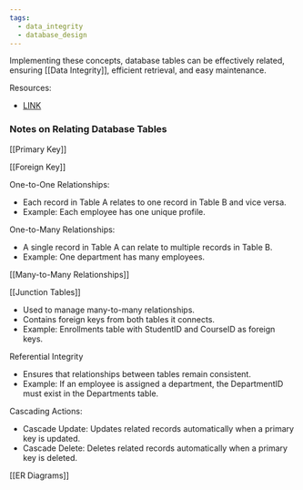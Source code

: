```yaml
---
tags:
  - data_integrity
  - database_design
---
```

Implementing these concepts, database tables can be effectively related, ensuring [[Data Integrity]], efficient retrieval, and easy maintenance.

Resources:
- [LINK](https://cs50.harvard.edu/sql/2024/weeks/1/)
### Notes on Relating Database Tables

[[Primary Key]]

[[Foreign Key]]

One-to-One Relationships:
   - Each record in Table A relates to one record in Table B and vice versa.
   - Example: Each employee has one unique profile.

One-to-Many Relationships:
   - A single record in Table A can relate to multiple records in Table B.
   - Example: One department has many employees.

[[Many-to-Many Relationships]]

[[Junction Tables]]
   - Used to manage many-to-many relationships.
   - Contains foreign keys from both tables it connects.
   - Example: Enrollments table with StudentID and CourseID as foreign keys.

Referential Integrity
   - Ensures that relationships between tables remain consistent.
   - Example: If an employee is assigned a department, the DepartmentID must exist in the Departments table.

Cascading Actions:
   - Cascade Update: Updates related records automatically when a primary key is updated.
   - Cascade Delete: Deletes related records automatically when a primary key is deleted.

[[ER Diagrams]]
